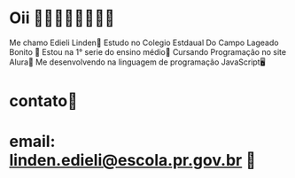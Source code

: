 # Oii 💋🌺🍄🍂✨🌷🐬🍉

Me chamo Edieli Linden​🌷​
Estudo no Colegio Estdaual Do Campo Lageado Bonito ​🏫
Estou na 1° serie do ensino médio🐣​
Cursando Programação no site Alura💐​
Me desenvolvendo na linguagem de programação JavaScript🖥️​

# contato📧

# email: linden.edieli@escola.pr.gov.br 🐢
